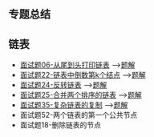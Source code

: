 ## 专题总结

## 链表
- [面试题06-从尾到头打印链表](https://www.nowcoder.com/practice/d0267f7f55b3412ba93bd35cfa8e8035)
-->[题解](/src/subject/linked/T1.java)
- [面试题22-链表中倒数第k个结点](https://leetcode-cn.com/problems/lian-biao-zhong-dao-shu-di-kge-jie-dian-lcof/)
-->[题解](/src/subject/linked/T2.java)
- [面试题24-反转链表](https://leetcode-cn.com/problems/reverse-linked-list/)
-->[题解](/src/subject/linked/T3.java)
- [面试题25-合并两个排序的链表](https://leetcode-cn.com/problems/merge-two-sorted-lists/)
-->[题解](/src/subject/linked/T4.java)
- [面试题35-复杂链表的复制](https://leetcode-cn.com/problems/fu-za-lian-biao-de-fu-zhi-lcof/)
-->[题解]()
- 面试题52-两个链表的第一个公共节点
- 面试题18-删除链表的节点

